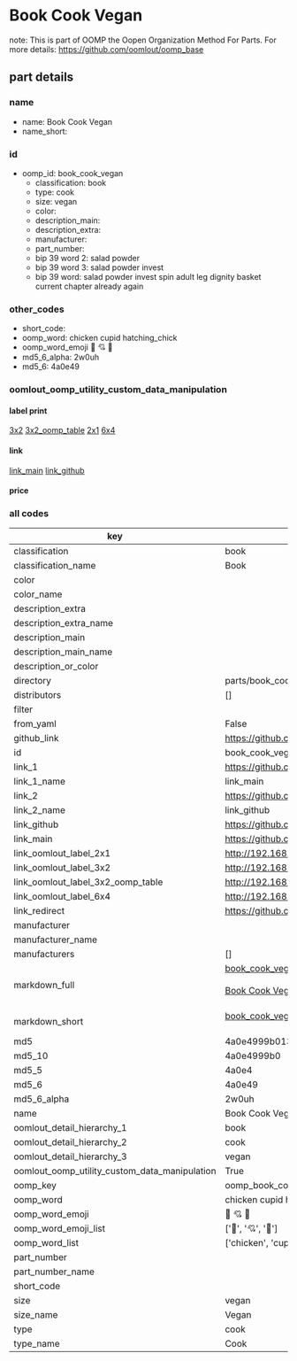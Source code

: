 # Book Cook Vegan  

note: This is part of OOMP the Oopen Organization Method For Parts. For more details: https://github.com/oomlout/oomp_base

##  part details
  







### name
* name: Book Cook Vegan
* name_short: 
### id
* oomp_id: book_cook_vegan
  * classification: book
  * type: cook
  * size: vegan
  * color: 
  * description_main: 
  * description_extra: 
  * manufacturer: 
  * part_number: 
  * bip 39 word 2: salad powder
  * bip 39 word 3: salad powder invest
  * bip 39 word: salad powder invest spin adult leg dignity basket current chapter already again

### other_codes
* short_code: 
* oomp_word: chicken cupid hatching_chick
* oomp_word_emoji :chicken: :cupid: :hatching_chick:
* md5_6_alpha: 2w0uh
* md5_6: 4a0e49






### oomlout_oomp_utility_custom_data_manipulation
#### label print
[3x2](http://192.168.1.245:1112/?label=oomp%202w0uh)
[3x2_oomp_table](http://192.168.1.108:1112/?label=oomp%202w0uh)
[2x1](http://192.168.1.242:1112/?label=oomp%202w0uh)
[6x4](http://192.168.1.55:1112/?label=oomp%202w0uh)    

#### link

[link_main](https://github.com/oomlout/oomlout_oomp_version_1_messy/tree/main/parts/book_cook_vegan) [link_github](https://github.com/oomlout/oomlout_oomp_version_1_messy/tree/main/parts/book_cook_vegan)                             

#### price







### all codes 
| key | value |  
| --- | --- |  
| classification | book |  
| classification_name | Book |  
| color |  |  
| color_name |  |  
| description_extra |  |  
| description_extra_name |  |  
| description_main |  |  
| description_main_name |  |  
| description_or_color |   |  
| directory | parts/book_cook_vegan |  
| distributors | [] |  
| filter |  |  
| from_yaml | False |  
| github_link | https://github.com/oomlout/oomlout_oomp_part_src/tree/main/parts/book_cook_vegan |  
| id | book_cook_vegan |  
| link_1 | https://github.com/oomlout/oomlout_oomp_version_1_messy/tree/main/parts/book_cook_vegan |  
| link_1_name | link_main |  
| link_2 | https://github.com/oomlout/oomlout_oomp_version_1_messy/tree/main/parts/book_cook_vegan |  
| link_2_name | link_github |  
| link_github | https://github.com/oomlout/oomlout_oomp_version_1_messy/tree/main/parts/book_cook_vegan |  
| link_main | https://github.com/oomlout/oomlout_oomp_version_1_messy/tree/main/parts/book_cook_vegan |  
| link_oomlout_label_2x1 | http://192.168.1.242:1112/?label=oomp%202w0uh |  
| link_oomlout_label_3x2 | http://192.168.1.245:1112/?label=oomp%202w0uh |  
| link_oomlout_label_3x2_oomp_table | http://192.168.1.108:1112/?label=oomp%202w0uh |  
| link_oomlout_label_6x4 | http://192.168.1.55:1112/?label=oomp%202w0uh |  
| link_redirect | https://github.com/oomlout/oomlout_oomp_version_1_messy/tree/main/parts/book_cook_vegan |  
| manufacturer |  |  
| manufacturer_name |  |  
| manufacturers | [] |  
| markdown_full | [book_cook_vegan](none)<br>[](none)<br>[Book Cook Vegan](none)<br><br> |  
| markdown_short | [book_cook_vegan](none)<br><br> |  
| md5 | 4a0e4999b01327c1fd01ed1eebea4df2 |  
| md5_10 | 4a0e4999b0 |  
| md5_5 | 4a0e4 |  
| md5_6 | 4a0e49 |  
| md5_6_alpha | 2w0uh |  
| name | Book Cook Vegan |  
| oomlout_detail_hierarchy_1 | book |  
| oomlout_detail_hierarchy_2 | cook |  
| oomlout_detail_hierarchy_3 | vegan |  
| oomlout_oomp_utility_custom_data_manipulation | True |  
| oomp_key | oomp_book_cook_vegan |  
| oomp_word | chicken cupid hatching_chick |  
| oomp_word_emoji | :chicken: :cupid: :hatching_chick: |  
| oomp_word_emoji_list | [':chicken:', ':cupid:', ':hatching_chick:'] |  
| oomp_word_list | ['chicken', 'cupid', 'hatching_chick'] |  
| part_number |  |  
| part_number_name |  |  
| short_code |  |  
| size | vegan |  
| size_name | Vegan |  
| type | cook |  
| type_name | Cook |  
